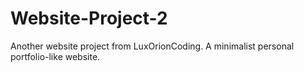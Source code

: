 # Website-Project-2
Another website project from LuxOrionCoding. A minimalist personal portfolio-like website.
